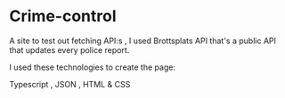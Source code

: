 # Crime-control

A site to test out fetching API:s , I used Brottsplats API that's a public API that updates every police report. 


I used these technologies to create the page:

Typescript , JSON , HTML & CSS
